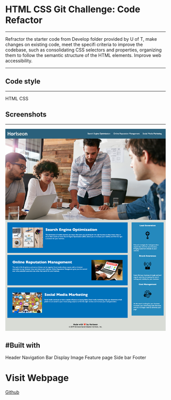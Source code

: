 
# HTML CSS Git Challenge: Code Refactor
***
Refractor the starter code from Develop folder provided by U of T, make changes on existing code, meet the specifi criteria to improve the codebase, such as consolidating CSS selectors and properties, organizing them to follow the semantic structure of the HTML elements. Improve web accessibility.
***

## Code style
---
HTML
CSS

## Screenshots
---
![Screenshot](./website.png)

#Built with
---
Header
Navigation Bar
Display Image
Feature page
Side bar
Footer


# Visit Webpage

[Github](targetURL "https://neeko623.github.io/Horiseon-Website/")
